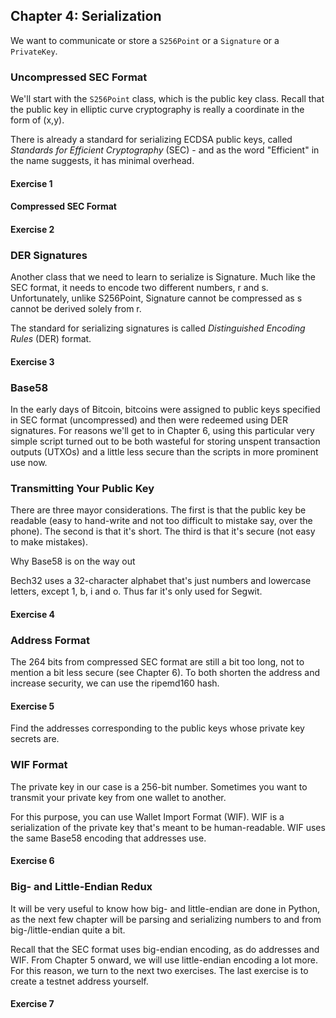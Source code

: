 ## Chapter 4: Serialization

We want to communicate or store a `S256Point` or a `Signature` or a `PrivateKey`.

### Uncompressed SEC Format

We'll start with the `S256Point` class, which is the public key class. Recall that the public key in elliptic curve cryptography is really a coordinate in the form of (x,y).

There is already a standard for serializing ECDSA public keys, called _Standards for Efficient Cryptography_ (SEC) - and as the word "Efficient" in the name suggests, it has minimal overhead. 

#### Exercise 1

#### Compressed SEC Format

#### Exercise 2

### DER Signatures

Another class that we need to learn to serialize is Signature. Much like the SEC format, it needs to encode two different numbers, r and s. Unfortunately, unlike S256Point, Signature cannot be compressed as s cannot be derived solely from r.

The standard for serializing signatures is called _Distinguished Encoding Rules_ (DER) format. 

#### Exercise 3

### Base58

In the early days of Bitcoin, bitcoins were assigned to public keys specified in SEC format (uncompressed) and then were redeemed using DER signatures. For reasons we'll get to in Chapter 6, using this particular very simple script turned out to be both wasteful for storing unspent transaction outputs (UTXOs) and a little less secure than the scripts in more prominent use now. 

### Transmitting Your Public Key

There are three mayor considerations. The first is that the public key be readable (easy to hand-write and not too difficult to mistake say, over the phone). The second is that it's short. The third is that it's secure (not easy to make mistakes).

Why Base58 is on the way out

Bech32 uses a 32-character alphabet that's just numbers and lowercase letters, except 1, b, i and o. Thus far it's only used for Segwit.

#### Exercise 4

### Address Format

The 264 bits from compressed SEC format are still a bit too long, not to mention a bit less secure (see Chapter 6). To both shorten the address and increase security, we can use the ripemd160 hash.

#### Exercise 5

Find the addresses corresponding to the public keys whose private key secrets are.

### WIF Format

The private key in our case is a 256-bit number. Sometimes you want to transmit your private key from one wallet to another.

For this purpose, you can use Wallet Import Format (WIF). WIF is a serialization of the private key that's meant to be human-readable. WIF uses the same Base58 encoding that addresses use.

#### Exercise 6

### Big- and Little-Endian Redux

It will be very useful to know how big- and little-endian are done in Python, as the next few chapter will be parsing and serializing numbers to and from big-/little-endian quite a bit. 

Recall that the SEC format uses big-endian encoding, as do addresses and WIF. From Chapter 5 onward, we will use little-endian encoding a lot more. For this reason, we turn to the next two exercises. The last exercise is to create a testnet address yourself. 

#### Exercise 7

